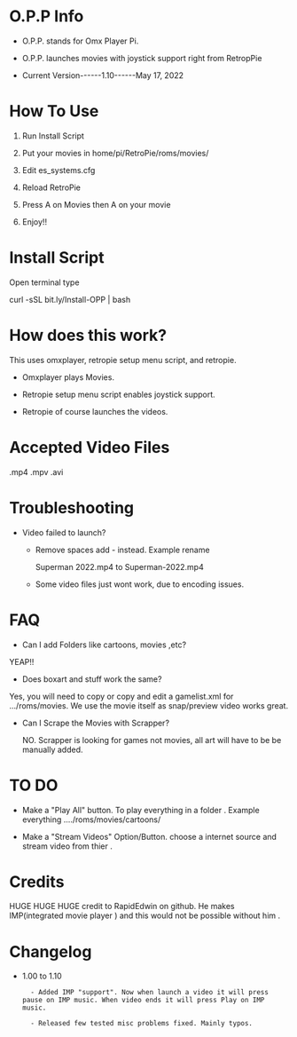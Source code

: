# O.P.P Info

- O.P.P. stands for Omx Player Pi.

- O.P.P. launches movies with joystick support right from RetropPie

- Current Version------1.10------May 17, 2022

# How To Use 

1. Run Install Script

2. Put your movies in home/pi/RetroPie/roms/movies/

3. Edit es_systems.cfg

4. Reload RetroPie

5. Press A on Movies then A on your movie

6. Enjoy!!

# Install Script 

Open terminal type 

curl -sSL bit.ly/Install-OPP | bash


# How does this work? 

This uses omxplayer, retropie setup menu script, and retropie. 

- Omxplayer plays Movies.

- Retropie setup menu script enables joystick support.
 
- Retropie of course launches the videos.


# Accepted Video Files 

.mp4 .mpv .avi 

# Troubleshooting 

- Video failed to launch? 
 
    - Remove spaces add - instead. Example rename 
     
      Superman 2022.mp4 to Superman-2022.mp4

    - Some video files just wont work, due to encoding issues.
 
# FAQ

- Can I add Folders like cartoons, movies ,etc?
 
 YEAP!!
 
- Does boxart and stuff work the same?

 Yes, you will need to copy or copy and edit a gamelist.xml for .../roms/movies. We use the movie itself as snap/preview video works great. 
 
- Can I Scrape the Movies with Scrapper?

  NO. Scrapper is looking for games not movies, all art will have to be be manually added.

# TO DO 

- Make a "Play All" button. To play everything in a folder . Example everything ..../roms/movies/cartoons/

- Make a "Stream Videos" Option/Button. choose a internet source and stream video from thier .


# Credits 

HUGE HUGE HUGE credit to RapidEdwin on github. He makes IMP(integrated movie player ) and this would not be possible without him .

# Changelog

- 1.00 to 1.10

        - Added IMP "support". Now when launch a video it will press pause on IMP music. When video ends it will press Play on IMP music.

        - Released few tested misc problems fixed. Mainly typos.  

